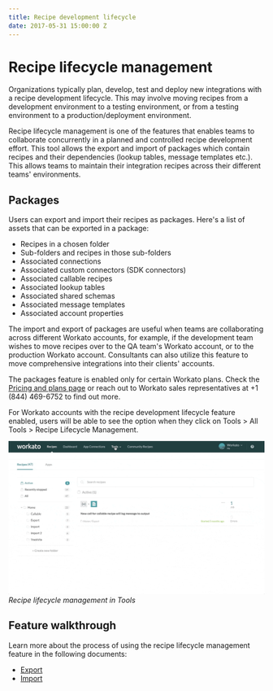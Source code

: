 ```yaml
---
title: Recipe development lifecycle
date: 2017-05-31 15:00:00 Z
---
```


# Recipe lifecycle management

Organizations typically plan, develop, test and deploy new integrations with a recipe development lifecycle. This may involve moving recipes from a development environment to a testing environment, or from a testing environment to a production/deployment environment.

Recipe lifecycle management is one of the features that enables teams to collaborate concurrently in a planned and controlled recipe development effort. This tool allows the export and import of packages which contain recipes and their dependencies (lookup tables, message templates etc.). This allows teams to maintain their integration recipes across their different teams' environments.

## Packages

Users can export and import their recipes as packages. Here's a list of assets that can be exported in a package:
- Recipes in a chosen folder
- Sub-folders and recipes in those sub-folders
- Associated connections
- Associated custom connectors (SDK connectors)
- Associated callable recipes
- Associated lookup tables
- Associated shared schemas
- Associated message templates
- Associated account properties

The import and export of packages are useful when teams are collaborating across different Workato accounts, for example, if the development team wishes to move recipes over to the QA team's Workato account, or to the production Workato account. Consultants can also utilize this feature to move comprehensive integrations into their clients' accounts.

The packages feature is enabled only for certain Workato plans. Check the [Pricing and plans page](https://www.workato.com/pricing?audience=general) or reach out to Workato sales representatives at +1 (844) 469-6752 to find out more.

For Workato accounts with the recipe development lifecycle feature enabled, users will be able to see the option when they click on Tools > All Tools > Recipe Lifecycle Management.

![RLM in tools gif](/assets/images/features/packages/navigate-to-recipelifecycle.gif)
*Recipe lifecycle management in Tools*

## Feature walkthrough

Learn more about the process of using the recipe lifecycle management feature in the following documents:

- [Export](/recipe-development-lifecycle/export.md)
- [Import](/recipe-development-lifecycle/import.md)
